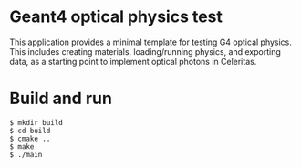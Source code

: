Geant4 optical physics test
===========================

This application provides a minimal template for testing G4 optical physics.
This includes creating materials, loading/running physics, and exporting data,
as a starting point to implement optical photons in Celeritas.

# Build and run

```shell
$ mkdir build
$ cd build
$ cmake ..
$ make
$ ./main
```
